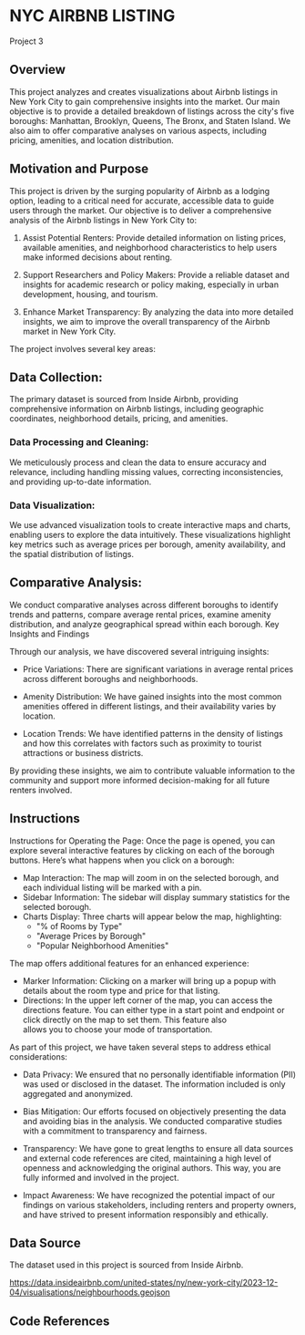 # NYC AIRBNB LISTING
Project 3

## Overview

This project analyzes and creates visualizations about Airbnb listings in New York City to gain comprehensive insights into the market. Our main objective is to provide a detailed breakdown of listings across the city's five boroughs: Manhattan, Brooklyn, Queens, The Bronx, and Staten Island. We also aim to offer comparative analyses on various aspects, including pricing, amenities, and location distribution.

## Motivation and Purpose

This project is driven by the surging popularity of Airbnb as a lodging option, leading to a critical need for accurate, accessible data to guide users through the market. Our objective is to deliver a comprehensive analysis of the Airbnb listings in New York City to:

1.	Assist Potential Renters: Provide detailed information on listing prices, available amenities, and neighborhood characteristics to help users make informed decisions about renting.

2.	Support Researchers and Policy Makers: Provide a reliable dataset and insights for academic research or policy making, especially in urban development, housing, and tourism.

3.	Enhance Market Transparency: By analyzing the data into more detailed insights, we aim to improve the overall transparency of the Airbnb market in New York City.

The project involves several key areas:

## Data Collection:
The primary dataset is sourced from Inside Airbnb, providing comprehensive information on Airbnb listings, including geographic coordinates, neighborhood details, pricing, and amenities.

### Data Processing and Cleaning:
We meticulously process and clean the data to ensure accuracy and relevance, including handling missing values, correcting inconsistencies, and providing up-to-date information.

### Data Visualization:
We use advanced visualization tools to create interactive maps and charts, enabling users to explore the data intuitively. These visualizations highlight key metrics such as average prices per borough, amenity availability, and the spatial distribution of listings.

## Comparative Analysis:
We conduct comparative analyses across different boroughs to identify trends and patterns, compare average rental prices, examine amenity distribution, and analyze geographical spread within each borough. Key Insights and Findings


Through our analysis, we have discovered several intriguing insights:

* Price Variations: There are significant variations in average rental prices across different boroughs and neighborhoods.

* Amenity Distribution: We have gained insights into the most common amenities offered in different listings, and their availability varies by location.

* Location Trends: We have identified patterns in the density of listings and how this correlates with factors such as proximity to tourist attractions or business districts.

By providing these insights, we aim to contribute valuable information to the community and support more informed decision-making for all future renters involved.

## Instructions
Instructions for Operating the Page:
Once the page is opened, you can explore several interactive features by clicking on each of the borough buttons. Here’s what happens when you click on a borough:
  - Map Interaction: The map will zoom in on the selected borough, and each individual listing will be marked with a pin.
  - Sidebar Information: The sidebar will display summary statistics for the selected borough.
  - Charts Display: Three charts will appear below the map, highlighting:
      - "% of Rooms by Type"
      - "Average Prices by Borough"
      - "Popular Neighborhood Amenities"

The map offers additional features for an enhanced experience:
  - Marker Information: Clicking on a marker will bring up a popup with details about the room type and price for that listing.
  - Directions: In the upper left corner of the map, you can access the directions feature. You can either type in a start point and endpoint or click directly on the map to set them. This feature also      
 allows you to choose your mode of transportation.



As part of this project, we have taken several steps to address ethical considerations:
* Data Privacy: We ensured that no personally identifiable information (PII) was used or disclosed in the dataset. The information included is only aggregated and anonymized.

* Bias Mitigation: Our efforts focused on objectively presenting the data and avoiding bias in the analysis. We conducted comparative studies with a commitment to transparency and fairness.

* Transparency: We have gone to great lengths to ensure all data sources and external code references are cited, maintaining a high level of openness and acknowledging the original authors. This way, you are fully informed and involved in the project.

* Impact Awareness: We have recognized the potential impact of our findings on various stakeholders, including renters and property owners, and have strived to present information responsibly and ethically.

## Data Source

The dataset used in this project is sourced from Inside Airbnb.

https://data.insideairbnb.com/united-states/ny/new-york-city/2023-12-04/visualisations/neighbourhoods.geojson

## Code References
